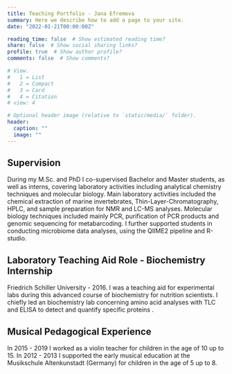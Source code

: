 ```yaml
---
title: Teaching Portfolio - Jana Efremova
summary: Here we describe how to add a page to your site.
date: "2022-01-21T00:00:00Z"

reading_time: false  # Show estimated reading time?
share: false  # Show social sharing links?
profile: true  # Show author profile?
comments: false  # Show comments?

# View.
#   1 = List
#   2 = Compact
#   3 = Card
#   4 = Citation
# view: 4

# Optional header image (relative to `static/media/` folder).
header: 
  caption: ""
  image: ""
---
```


## Supervision

During my M.Sc. and PhD I co-supervised Bachelor and Master students, as well as interns, covering laboratory activities including analytical chemistry techniques and molecular biology. Main laboratory activities included the chemical extraction of marine invertebrates, Thin-Layer-Chromatography, HPLC, and sample preparation for NMR and LC-MS analyses. Molecular biology techniques included mainly PCR, purification of PCR products and genomic sequencing for metabarcoding. I further supported students in conducting microbiome data analyses, using the QIIME2 pipeline and R-studio.

## Laboratory Teaching Aid Role - Biochemistry Internship

Friedrich Schiller University - 2016. I was a teaching aid for experimental labs during this advanced course of biochemistry for nutrition scientists. I chiefly led an biochemistry lab concerning amino acid analyses with TLC and ELISA to detect and quantify specific proteins .

## Musical Pedagogical Experience

In 2015 - 2019 I worked as a violin teacher for children in the age of 10 up to 15. In 2012 - 2013 I supported the early musical education at the Musikschule Altenkunstadt (Germany) for children in the age of 5 up to 8.